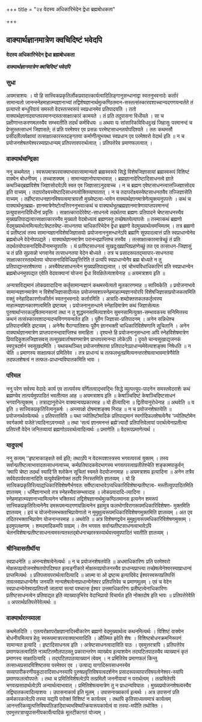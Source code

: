 +++
title = "२४ वेदस्य अधिकारिभेदेन द्वेधा ब्रह्मबोधकता"

+++


## वाक्यार्थज्ञानमात्रेण क्वचिदिष्टं भवेदपि

**वेदस्य अधिकारिभेदेन द्वेधा ब्रह्मबोधकता**

***वाक्यार्थज्ञानमात्रेण क्वचिदिष्टं भवेदपि***

### **सुधा**

अयमत्राशयः । यो हि सात्त्विकप्रकृतिर्लोकप्रवादात्कार्यत्वादिलिङ्गानुसन्धानाद्वा स्वतनुभवनादेः कर्तारं सामान्यतो जानन्स्नेहमाहात्म्यज्ञानाभ्यां तद्विशेषज्ञानार्थमुत्कण्ठितमान-सस्तत्संस्कारवशाच्चान्यदगणयन्वर्तते तं प्रत्याप्तो बन्धुरिवायं समस्तो वेदस्तत्स्वरूपं स्वप्रधानमेव प्रतिपादयति । ततो वाक्यार्थज्ञानादवाप्तपरमानन्दस्तत्साक्षात्कारं कामयते । तं प्रति तदुपासना विधीयते । सा च प्रक्षीणान्तःकरणमलस्यैव सम्भवतीति तदर्थं कर्मविधयः ॥ अथवा यः सांसारिकविविधदुःखं जिहासुः परमानन्दं च प्रेप्सुस्तत्साधनं जिज्ञासते; तं प्रति परमेश्वर एव प्रसन्नः परमेष्टसाधनतयोपदिश्यते । ततः कथमसौ प्रसीदतीत्यपेक्षायां तत्साक्षात्कारस्तदङ्गतया कर्माणीत्युभयथा स्वप्रधान एव परमेश्वरो वेदार्थ इति ॥ न च प्रयोजनशेषतयेश्वरस्याप्राधान्यम् प्रतिपत्तावपरार्थत्वात् । प्रतिपत्तेरेव प्रमाणफलत्वात् ।

### **वाक्यार्थचन्द्रिका**

ननु कथमेतत् । स्वरूपमात्रपरवाक्याभावात्सामान्यतो ब्रह्मस्वरूपे सिद्धे विशेषजिज्ञासायां ब्रह्मस्वरूपं विशिष्टं वाक्येन बोधनीयम् । तच्चाशक्यम् । सामान्यज्ञानोपायाभावात् । ब्रह्मज्ञानादेरिष्टादिसाधनत्वे ज्ञाते कथञ्चिद्ब्रह्मविशेष जिज्ञासोदयेऽपि स्वत एव जिज्ञासाऽनुदयाच्च । न च ब्रह्मण एवेष्टसाधनत्त्वात्तज्जिज्ञासोदय इति वाच्यम् । तदापरोक्ष्यस्येष्टादिसाधनत्वोक्तिव्याघातात् । न च तदापरोक्ष्यस्येष्टसाधनतयैव तज्जिज्ञासेति वाच्यम् । तर्हीष्टसाधनज्ञानविषयत्वमात्रापत्तौ मुख्येष्टत्वा-भावेन वाक्यार्थज्ञानमात्रेणेत्युक्त्यनुपपत्तेः । कथं च वाक्यार्थभूतब्रह्म- ज्ञानमात्रेणेष्टोत्पत्तिरननुभवात्कथं च वाक्यार्थभूतब्रह्मज्ञानमात्रेणावाप्तपरमानन्दं प्रत्युपासनादिविधीनां प्रवृत्तिः । साक्षात्कारादेरेवेष्ट-साधनत्वे तदर्थतया ब्रह्मणः प्रतिपादने चेष्टसाधनस्यैव मुख्यप्रतिपाद्यत्वात्साक्षात्कारस्यैव मुख्यतो वेदबोध्यत्वं ब्रह्मणस्तु तच्छेषतयेत्यापत्तेः ॥ तस्मात्कथं ब्रह्मणो वेदमुख्यार्थत्वमित्यतोऽत्रेष्टतयेष्ट-साधनतया चाधिकारिभेदेन द्वेधा ब्रह्मणो वेदमुख्यार्थत्वमभिमतम् । तत्र ब्रह्मणो यं प्रतीष्टत्वं तस्य सामान्यज्ञानविशेषजिज्ञासयोः प्रयोजनाननुसन्धानेऽपि ब्रह्मणि सूपपादत्वात्तं प्रति स्वप्राधान्येनेव ब्रह्मबोधने वेदेनोपपद्यते । वाक्यार्थज्ञानमात्रेण परानन्दप्राप्तिश्च तस्यैव । तत्साक्षात्कारमात्रेच्छुं तं प्रति तदर्थतयोपासनादिविधीनामप्युपपत्तिः । यं प्रतीष्टसाधनत्वं सुखदुःखप्राप्तिप्रहाणेच्छुं तत एव तत्साधन-जिज्ञासुं च तं प्रति सुप्रसन्नो भगवानेव तत्साधनतया वेदेन बोध्यते । तत्र च प्रसादरूपतद्य्वापार-साधनतया साक्षात्कारस्तदर्थतया चोपासनादिविधिप्रवृत्तिरिति तं प्रत्यपि स्वप्राधान्येनैव ब्रह्म बोध्यते न तु प्रतिपाद्यान्तरशेषतया । अस्यैवेष्टसाधनत्वेन मुख्यप्रतिपाद्यत्वात् । एवं चोभयविधाधिकारिणं प्रति स्वप्राधान्येन ब्रह्मबोधनमुपपद्यत एवेति वेदवाक्यानां योजना द्वेधा विवक्षितेत्याशयेनाह ॥ अयमत्राशय इति ॥

अन्यत्राविद्यमानं लोकप्रवादादिना कर्तृसामान्यज्ञानं कथमस्येत्यतो मूलकारणमाह ॥ सात्त्विकेति ॥ प्रयोजनाभावे सामान्यज्ञानमात्रेण न विशेषजिज्ञासादीत्यतः प्रयोजनवशात्स्नेहमाहात्म्यज्ञानयोरपि विशेषजिज्ञासाप्रयोजकत्वमिति वक्तुं स्नेहादिकारणोत्कीर्तनं स्वतनुभवनादेः कर्तारमिति । अत्रादि-शब्दोक्तसकलकर्तृत्वस्य माहात्म्यज्ञानकारणत्वमिति द्रष्टव्यम् । प्रयोजनानुसन्धाने स्नेहादिमात्रेण कथं जिज्ञासेत्यतः पुरुषार्थान्तरकलुषितमानसानां तथा न तु शुद्धमनसामित्याशयेन सुमनसामित्युक्त-सम्भावकस्य सनिमित्तस्य कथनं तत्संस्कारवशादन्यदप्यविगणयन्वर्तत इति । पूर्वेण जिज्ञासा-प्रतिपादनम् । अनेन सन्निधेश्च प्रतिपादनमिति द्रष्टव्यम् । अनेनैव वैराग्यातिशयः पूर्वेण ज्ञानभक्ती चाधिकारिविशेषणानि सूचितानि । अनेन वाक्यार्थज्ञानमात्रेण प्राप्तपरानन्दावाप्तिश्च समाहिता । दृश्यन्ते हि प्रयोजनानुसन्धाना अपि स्नेहविशेषमात्रेण प्रियादिकुशलजिज्ञासवस् तत्सुखवार्ताश्रवणमात्रेण प्राप्तपरमानन्दा लोकेऽपि । दृयते चान्यसुखाद्यजनकं स्वपुत्रदर्शनं स्वसुखदमिति । यथाकथञ्चित् प्रयोजनशेषतया प्रतिपादनेऽप्राधान्यमेवेत्याशङ्क्य निषेधति ॥ न चेति ॥ प्रमाणस्य साक्षात्फलं प्रमितिरेव । तत्र प्राधान्यं च तत्फलभूतप्रमित्यनन्तरशेषत्वाभावमात्रेणैवेति तदफलशेषत्वं न तत्फल-प्राधान्यविघातकमिति भावः ।

### **परिमल**

ननु परेण सर्वस्य वेदादेः कार्य एव तात्पर्यस्य वर्णितत्वाद्भवद्भिः सिद्धे व्युत्पत्त्युप-पादनेन समस्तवेदराशेः कथं ब्रह्मण्येव तात्पर्यमुपपादितं भवतीत्यत आह ॥ अयमत्राशय इति ॥ केषाञ्चिदिष्टं केषाञ्चिदिष्टसाधनं भगवानित्युक्तम् । तत्राद्यानुरोधेन वाक्यान्वयप्रकारमाह ॥ यो हीत्यादिना ॥ द्वितीयानुरोधेनाह ॥ अथवेति ॥ य इति ॥ सात्त्विकप्रकृतिरित्यनुकर्षः । अन्त्यपक्षे दोषमाशङ्क्य निराह ॥ न च प्रयोजनशेषतयेति ॥ प्रयोजनार्थतयेत्यर्थः ॥ प्रतिपत्ताविति ॥ यथा ज्योतिष्टोमादिकं प्रतिपाद्यमानं स्वर्गादिफलशेषत्वेनैव ‘ज्योतिष्टोमेन स्वर्गकामो यजेते’त्यादिनाऽवगम्यते ॥ तथा ‘सत्यं ज्ञानमनन्तं ब्रह्मे’त्यादौ प्रतिपत्तिवेलायां परार्थत्वेनाप्रतीत्या प्रतिपत्तौ वेदेन जनितव्यायां ब्रह्मणोऽपरार्थत्वादित्यर्थः ॥ प्रमाणेति ॥ वेदरूपप्रमाणेत्यर्थ ।

### **यादुपत्यं**

ननु सत्यम् ‘‘इष्टमाकाङ्क्षते सर्व इति; तथाऽपि न वेदरूपशास्त्रस्य भगवत्परत्वं युक्तम् । तस्य सर्वान्प्रतीष्टत्वाभावादतत्साधनत्वाच्च, कर्मप्रतिपादकवेदभागस्य भगवत्परत्वाप्रतीतेश्चेति शङ्कामपाकुर्वन् ‘क्वापि चेष्टा तदर्था स्यादि’ति श्लोकेन सूचितां स्वमते वेदयोजनामाह ॥ अयमत्राशय इत्यादिना ॥ अनेन तत्रैव सर्ववेदपर्यवसानादिति यत्पूर्वपक्षिणोक्तं तदपि निरस्तमिति ज्ञातव्यम् । यो हि सात्विकप्रकृतिरित्याद्यधिकारिविशेषणैर्भगवतः सर्वेष्टत्वाभावेऽप्यधिकारिविशेषान्प्रतीष्टत्व- मस्तीत्युपपादितमिति ज्ञातव्यम् । धर्मिज्ञानाभावे तत्र स्नेहस्यैवासम्भवादाह ॥ लोकप्रवादादि-त्यादिना । स्नेहमाहात्म्यज्ञानाभ्यामित्यनेन भक्तिरूपं तद्विशेषज्ञानार्थमुत्कण्ठितमानस इत्यनेन शमरूपं सात्त्विकप्रकृतिरित्यनेनैव दमरूपमन्यदगणयन्नित्यनेन इहामुत्र फलभोगविरागरूपमधिकारिविशेषण- मुक्तमिति ज्ञातव्यम् । इयं च योजनोत्तमभक्ताभिप्रायेणातो न मुमुक्षुत्वरूपमधिकारिविशेषणमुक्तमिति ज्ञातव्यम् । अत एव तदितरभक्ताभिप्रायेण योजनान्तरमाह ॥ अथवेति ॥ अत्र विशेषणद्वयेन मुमुक्षुत्वरूपमधिकारिविशेषणमुक्तम् । इदमुपलक्षणम् । शमदमादिकमपि ग्राह्यम् । तेन भगवतः सर्वान्प्रतीष्टसाधनत्वाभावेऽपि चेतनविशेषान्प्रतीष्टसाधनत्वमस्त्यतस्तद्बोधनाच्छास्त्रस्यार्थवत्त्वमुपपादितं भवतीति ज्ञातव्यम् ।

### **श्रीनिवासतीर्थीया**

स्वप्राधनेति ॥ अनन्यशेषत्वेनेत्यर्थः ॥ न च प्रयोजनशेषतयेति ॥ अधमाधिकारिणः प्रति परमेश्वरो मोक्षरूपप्रयोजनशेषतयोपदिश्यत इत्यङ्गीकारे मोक्षरूपप्रयोजनस्यैव प्राधान्यप्राप्त्या तच्छेषत्वेनेश्वरस्याप्राधान्यं प्राप्तमित्यर्थः ॥ प्रतिपत्तावपरार्थत्वादित्यादि ॥ आत्मा वा ओ द्रष्टव्य इत्यादिवेद ईश्वरस्वरूपप्रतिपत्तिं तावत्स्वप्राधान्येनैव जनयति नान्यशेषत्वेनाप्राधान्येनेश्वर प्रतिपत्तिरेव च प्रमाणमूलम् । एवं च वेदेन स्वप्राधान्येनेश्वरप्रतिपत्तौ जातायां सत्यां पश्चात्स ईश्वर उत्तमाधिकारिणः प्रतीष्टत्वेनाधिकारिणः प्रतीष्टसाधनत्वेन प्रतिपाद्यत इति व्याख्यातृभिरेव वेदाभिप्रायो विचार्यत इति नोक्तदोष इति भावः ॥ प्रतिपत्तेरेवेति ॥ अपरार्थप्रतिपत्तेरेवेत्यर्थः ॥

### **वाक्यार्थरत्नमाला**

कथमेतदिति । एतत्परोक्षापरोक्षज्ञानादिस्वीकारेण ब्रह्मणो वेदमुख्यार्थत्व कथनमित्यर्थः । विशिष्टं वाक्येन बोधनीयमित्यत्र हेतुः स्वरूपमात्रपरवाक्याभावादिति । औतिमत इवेति शेषः । विशिष्टबोधनक्रमनिरूपणं सामान्यत इत्यादि । इष्टादिसाधनत्व इति । अत्रेष्टसाधनत्वादाविति पाठः । एवमुत्तरत्रापि । प्रतिपत्तेरेव प्रमाणफलत्वादिति नञ्घटितमौलपाठस्तु प्रकारान्तरेण व्याख्येय इत्याशयेन तदघटितपाठस्यैव व्याख्यानं कृतं प्रमाणस्य साक्षादित्यादि । तद्घटितपाठव्याख्यानं त्वेवम् । न प्रमितिरेव प्रमाणफलं किन्तु तत्साध्यप्रसादविशिष्टतया परमेश्वर एव । उत्पाद्य यागादिरूपसाधनस्येव सव्यापारीकरणीयकुठारादिसाधनस्यापि पुरुषप्रवृत्तिविषयत्वदर्शनेन प्रसादरूपव्यापारविषयत्वेनेश्वर-स्यापि प्रमाणफलत्वोपपत्तेः । तथा च प्रमितिविशेषत्वेऽपि तत्प्रमितौ जननीयायां न परार्थत्वम् । तत्प्रमितेरपि भगवत्प्रसादार्थत्वेऽपि अन्यार्थत्वाभावात् । प्रमितिशेषत्वमात्रेण तु न प्राधान्यविघातः । मुख्यप्रयोजनशेषत्वस्यैव तद्विघातकत्वादित्याशयः । उपासनाकार्य इति मूलम् । उपासनाख्यकार्य इत्यर्थः । अत्र उपासनां प्रति कर्मकारकत्वेऽपि तस्या यद्यपि परोक्तं विशिष्टं न कार्यत्वम् । तथापि कृतिसाध्यत्वमात्रं कार्यत्वम् आनन्तरिकव्युत्पत्तिविषयलिङादिवाच्यभविष्यत्क्रियारूपकार्यत्वं वा तस्या-मपीति तथोक्तिः । एवमुत्तरत्राप्युपासनीयकार्येत्यादिकं मूलटीकागतं योज्यम् ।



